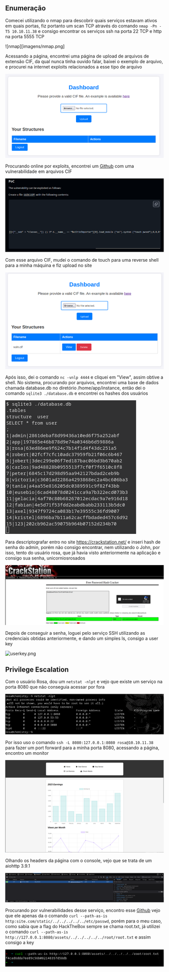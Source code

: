 ## Enumeração

Comecei utilizando o nmap para descobrir quais serviços estavam ativos em quais portas, fiz portanto um scan TCP através do comando `nmap -Pn -T5 10.10.11.38` e consigo encontrar os serviços ssh na porta 22 TCP e http na porta 5555 TCP

![nmap][imagens/nmap.png]

Acessando a página, encontrei uma página de upload de arquivos de extensão CIF, da qual nunca tinha ouvido falar, baixei o exemplo de arquivo, e procurei na internet exploits relacionados a esse tipo de arquivo

![upload.png](imagens/upload.png)

Procurando online por exploits, encontrei um [Github](https://github.com/materialsproject/pymatgen/security/advisories/GHSA-vgv8-5cpj-qj2f) com uma vulnerabilidade em arquivos CIF

![github.png](imagens/github.png)

Com esse arquivo CIF, mudei o comando de touch para uma reverse shell para a minha máquina e fiz upload no site

![vuln.png](imagens/vuln.png)

Após isso, dei o comando `nc -vnlp 4444` e cliquei em "View", assim obtive a shell. No sistema, procurando por arquivos, encontrei uma base de dados chamada database.db no diretório /home/app/instance, então dei o comando `sqlite3 ./database.db` e encontrei os hashes dos usuários

![hashes.png](imagens/hashes.png)

Para descriptografar entro no site https://crackstation.net/ e inseri hash de senha do admin, porém não consigo encontrar, nem utilizando o John, por isso, tento do usuário rosa, que já havia visto anteriormente na aplicação e consigo sua senha, unicorniosrosados

![crack.png](imagens/crack.png)

Depois de conseguir a senha, loguei pelo serviço SSH utilizando as credenciais obtidas anteriormente, e dando um simples ls, consigo a user key

![userkey.png](/imagens/userkey.png)

## Privilege Escalation

Com o usuário Rosa, dou um `netstat -nlpt` e vejo que existe um serviço na porta 8080 que não conseguia acessar por fora

![netstat.png](imagens/netstat.png)
 
 Por isso uso o comando `ssh -L 8080:127.0.0.1:8080 rosa@10.10.11.38` para fazer um port forward para a minha porta 8080, acessando a página, encontro um monitor

![monitor.png](imagens/monitor.png)

Olhando os headers da página com o console, vejo que se trata de um aiohttp 3.9.1

![aiohttp.png](imagens/aiohttp.png)

Procurando por vulnerabilidades desse serviço, encontro esse [Github](https://github.com/z3rObyte/CVE-2024-23334-PoC/tree/main) vejo que ele apenas da o comando `curl --path-as-is http:site.com/static/../../../../../etc/passwd`, porém para o meu caso, como sabia que a flag do HackTheBox sempre se chama root.txt, já utilizei o comando `curl --path-as-is http://127.0.0.1:8080/assets/../../../../../root/root.txt` e assim consigo a key

![rootkey.png](imagens/rootkey.png)